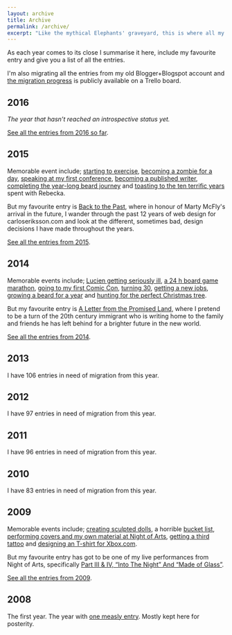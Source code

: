 ```yaml
---
layout: archive
title: Archive
permalink: /archive/
excerpt: "Like the mythical Elephants' graveyard, this is where all my Journal entries come for their final rest."
---
```

As each year comes to its close I summarise it here, include my favourite entry and give you a list of all the entries.

I'm also migrating all the entries from my old Blogger+Blogspot account and [the migration progress][reclaimer] is publicly available on a Trello board.

[archive]: https://trello.com/c/eHBiNXt3
[reclaimer]: https://trello.com/c/BNMKDXQB

## 2016

*The year that hasn’t reached an introspective status yet.*

[See all the entries from 2016 so far][2016].

[2016]: /archive/2016

## 2015

Memorable event include; [starting to exercise][exercise], [becoming a zombie for a day][zombie], [speaking at my first conference][webinthewoods], [becoming a published writer][netmag], [completing the year-long beard journey][beard] and [toasting to the ten terrific years][tenyears] spent with Rebecka.

But my favourite entry is [Back to the Past][backpast], where in honour of Marty McFly's arrival in the future, I wander through the past 12 years of web design for carloseriksson.com and look at the different, sometimes bad, design decisions I have made throughout the years.

[See all the entries from 2015][2015].

[exercise]: /blog/exercising-the-demons
[zombie]: /blog/beards-brains-and-beauty
[webinthewoods]: /blog/a-finn-in-the-forest-part-ii
[netmag]: /blog/outstanding-october-issue-10-15/#net-magazine
[tenyears]: /blog/a-toast-to-ten-terrific-years
[backpast]: /blog/back-to-the-past
[2015]: /archive/2015

## 2014

Memorable events include; [Lucien getting seriously ill][lupus], [a 24 h board game marathon][board], [going to my first Comic Con][comic], [turning 30][thirty], [getting a new jobs][job], [growing a beard for a year][beard] and [hunting for the perfect Christmas tree][tree].

But my favourite entry is [A Letter from the Promised Land][promised-land], where I pretend to be a turn of the 20th century immigrant who is writing home to the family and friends he has left behind for a brighter future in the new world.

[See all the entries from 2014][2014].

[lupus]: /blog/at-least-it-wasnt-lupus-part-1/
[board]: /blog/no-sleep-for-i-am-the-werewolf/
[comic]: /blog/carlos-goes-mcm-london-comic-con/
[thirty]: /blog/30-things-ive-learned-in-30-years/
[job]: /blog/notice-of-termination/
[beard]: /blog/a-scary-hairy-beard-story/
[tree]: /blog/a-21st-century-hunt-for-the-perfect-christmas-tree/
[promised-land]: /blog/a-letter-from-the-promised-land/
[2014]: /archive/2014

## 2013

I have 106 entries in need of migration from this year.

<!-- Between releasing a game called Monorun and designing a Hanna-Barbera character, I finally started catching up with all the games I had on my to-play list.

Favourite entry from this year? Maybe, [The Worst Assassin in the World][assassin], where I recount my failures playing Hitman: Absolution. I still get a nice chuckle from that one.

[assassin]: /blog/the-worst-assassin-in-the-world/
[2013]: /archive/2013 -->

## 2012

I have 97 entries in need of migration from this year.

## 2011

I have 96 entries in need of migration from this year.

## 2010

I have 83 entries in need of migration from this year.

## 2009

Memorable events include; [creating sculpted dolls][dolls], a horrible [bucket list][bucket], [performing covers and my own material at Night of Arts][nightart], [getting a third tattoo][tattoo3] and [designing an T-shirt for Xbox.com][xbox].

But my favourite entry has got to be one of my live performances from Night of Arts, specifically [Part III & IV, “Into The Night” And “Made of Glass”][glass].

[See all the entries from 2009][2009].

[dolls]: /blog/more-glorious-shots-of-dolls
[bucket]: /blog/things-to-do-whilst-im-still-alive
[nightart]: /blog/part-i-leap-of-faith
[tattoo3]: /blog/tattoo-no-3
[xbox]: /blog/my-xbox-my-way-runner-up
[glass]: /blog/part-iii-and-iv-into-the-night-and-made-of-glass
[2009]: /archive/2009

## 2008

The first year. The year with [one measly entry][one]. Mostly kept here for posterity.

[one]: /blog/post-no-1